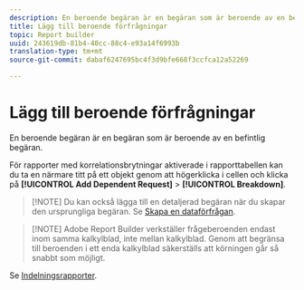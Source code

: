 ```yaml
---
description: En beroende begäran är en begäran som är beroende av en befintlig begäran.
title: Lägg till beroende förfrågningar
topic: Report builder
uuid: 243619db-81b4-40cc-88c4-e93a14f6993b
translation-type: tm+mt
source-git-commit: dabaf6247695bc4f3d9bfe668f3ccfca12a52269

---
```



# Lägg till beroende förfrågningar

En beroende begäran är en begäran som är beroende av en befintlig begäran.

För rapporter med korrelationsbrytningar aktiverade i rapporttabellen kan du ta en närmare titt på ett objekt genom att högerklicka i cellen och klicka på **[!UICONTROL Add Dependent Request]** > **[!UICONTROL Breakdown]**.

>[!NOTE] Du kan också lägga till en detaljerad begäran när du skapar den ursprungliga begäran. Se [Skapa en dataförfrågan](/help/analyze/report-builder/data-requests/t-create-a-data-request.md).

>[!NOTE] Adobe Report Builder verkställer frågeberoenden endast inom samma kalkylblad, inte mellan kalkylblad. Genom att begränsa till beroenden i ett enda kalkylblad säkerställs att körningen går så snabbt som möjligt.

Se [Indelningsrapporter](/help/analyze/reports-analytics/reports-customize/breakdowns.md).
